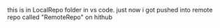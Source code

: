 this is in LocalRepo folder in vs code. just now i got pushed into remote repo called "RemoteRepo" on hithub